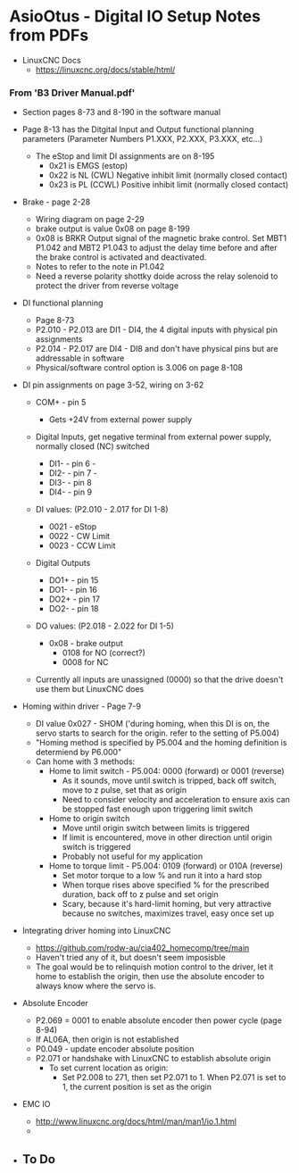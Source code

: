 # AsioOtus - Digital IO Setup Notes from PDFs

- LinuxCNC Docs
	- https://linuxcnc.org/docs/stable/html/


<h3>From 'B3 Driver Manual.pdf'</h3>

- Section pages 8-73 and 8-190 in the software manual
- Page 8-13 has the Ditgital Input and Output functional planning parameters (Parameter Numbers P1.XXX, P2.XXX, P3.XXX, etc...)
	- The eStop and limit DI assignments are on 8-195
		- 0x21 is EMGS (estop)
		- 0x22 is NL (CWL) Negative inhibit limit (normally closed contact)
		- 0x23 is PL (CCWL) Positive inhibit limit (normally closed contact)
- Brake - page 2-28
	- Wiring diagram on page 2-29
	- brake output is value 0x08 on page 8-199
	- 0x08 is BRKR Output signal of the magnetic brake control. Set MBT1 P1.042 and MBT2 P1.043 to adjust the delay time before and after the brake control is activated and deactivated.
	- Notes to refer to the note in P1.042
	- Need a reverse polarity shottky doide across the relay solenoid to protect the driver from reverse voltage
- DI functional planning
	- Page 8-73
	- P2.010 - P2.013 are DI1 - DI4, the 4 digital inputs with physical pin assignments
	- P2.014 - P2.017 are DI4 - DI8 and don't have physical pins but are addressable in software
	- Physical/software control option is 3.006 on page 8-108

- DI pin assignments on page 3-52, wiring on 3-62
	- COM+ - pin 5
		- Gets +24V from external power supply
	- Digital Inputs, get negative terminal from external power supply, normally closed (NC) switched
		- DI1- - pin 6 -
		- DI2- - pin 7 -
		- DI3- - pin 8 
		- DI4- - pin 9 
	- DI values: (P2.010 - 2.017 for DI 1-8)
		- 0021 - eStop
		- 0022 - CW Limit
		- 0023 - CCW Limit
	- Digital Outputs
		- DO1+ - pin 15
		- DO1- - pin 16 
		- DO2+ - pin 17
		- DO2- - pin 18
	- DO values: (P2.018 - 2.022 for DI 1-5)
		- 0x08 - brake output
			- 0108 for NO (correct?)
			- 0008 for NC

	- Currently all inputs are unassigned (0000) so that the drive doesn't use them but LinuxCNC does

- Homing within driver - Page 7-9
	- DI value 0x027 - SHOM ('during homing, when this DI is on, the servo starts to search for the origin. refer to the setting of P5.004)
	- "Homing method is specified by P5.004 and the homing definition is determiend by P6.000"
	- Can home with 3 methods:
		- Home to limit switch - P5.004: 0000 (forward) or 0001 (reverse)
			- As it sounds, move until switch is tripped, back off switch, move to z pulse, set that as origin
			- Need to consider velocity and acceleration to ensure axis can be stopped fast enough upon triggering limit switch
		- Home to origin switch
			- Move until origin switch between limits is triggered
			- If limit is encountered, move in other direction until origin switch is triggered
			- Probably not useful for my application
		- Home to torque limit - P5.004: 0109 (forward) or 010A (reverse)
			- Set motor torque to a low % and run it into a hard stop
			- When torque rises above specified % for the prescribed duration, back off to z pulse and set origin
			- Scary, because it's hard-limit homing, but very attractive because no switches, maximizes travel, easy once set up

- Integrating driver homing into LinuxCNC
	- https://github.com/rodw-au/cia402_homecomp/tree/main
	- Haven't tried any of it, but doesn't seem imposisble
	- The goal would be to relinquish motion control to the driver, let it home to establish the origin, then use the absolute encoder to always know where the servo is.

- Absolute Encoder
	- P2.069 = 0001 to enable absolute encoder then power cycle (page 8-94)
	- If AL06A, then origin is not established
	- P0.049 - update encoder absolute position
	- P2.071 or handshake with LinuxCNC to establish absolute origin
		- To set current location as origin:
			- Set P2.008 to 271, then set P2.071 to 1. When P2.071 is set to 1, the current position is set as the origin

- EMC IO
	- http://www.linuxcnc.org/docs/html/man/man1/io.1.html
	- 

- To Do
	- 